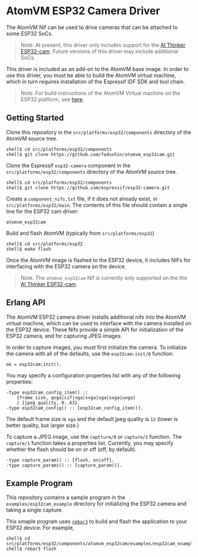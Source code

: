 # AtomVM ESP32 Camera Driver

The AtomVM Nif can be used to drive cameras that can be attached to some ESP32 SoCs.

> Note.  At present, this driver only includes support for the [AI Thinker ESP32-cam](https://randomnerdtutorials.com/esp32-cam-ai-thinker-pinout/).  Future versions of this driver may include additional SoCs.

This driver is included as an add-on to the AtomVM base image.  In order to use this driver, you must be able to build the AtomVM virtual machine, which in turn requires installation of the Espressif IDF SDK and tool chain.

> Note.  For build instructions of the AtomVM Virtual machine on the ESP32 platform, see [here](https://github.com/bettio/AtomVM/blob/master/doc/atomvm-esp32.md#adding-custom-nifs-and-third-party-components).

## Getting Started

Clone this repository in the `src/platforms/esp32/components` directory of the AtomVM source tree.

    shell$ cd src/platforms/esp32/components
    shell$ git clone https://github.com/fadushin/atomvm_esp32cam.git

Clone the Espressif `esp32-camera` component in the `src/platforms/esp32/components` directory of the AtomVM source tree.

    shell$ cd src/platforms/esp32/components
    shell$ git clone https://github.com/espressif/esp32-camera.git

Create a `component_nifs.txt` file, if it does not already exist, in `src/platforms/esp32/main`.  The contents of this file should contain a single line for the ESP32 cam driver:

    atomvm_esp32cam

Build and flash AtomVM (typically from `src/platforms/esp32`)

    shell$ cd src/platforms/esp32
    shell$ make flash

Once the AtomVM image is flashed to the ESP32 device, it includes NIFs for interfacing with the ESP32 camera on the device.

> Note.  The `atomvm_esp32cam` Nif is currently only supported on the the [AI Thinker ESP32-cam](https://randomnerdtutorials.com/esp32-cam-ai-thinker-pinout/).

## Erlang API

The AtomVM ESP32 camera driver installs additional nifs into the AtomVM virtual machine, which can be used to interface with the camera installed on the ESP32 device.  These Nifs provide a simple API for initialization of the ESP32 camera, and for capturing JPEG images.

In order to capture images, you must first initialize the camera.  To initialize the camera with all of the defaults, use the `esp32cam:init/0` function:

    ok = esp32cam:init().

You may specify a configuration properties list with any of the following properties:

    -type esp32cam_config_item() ::
        {frame_size, qvga|cif|vga|svga|xga|sxga|uxga}
        | {jpeg_quality, 0..63}.
    -type esp32cam_config() :: [esp32cam_config_item()].

The default frame size is `xga` and the default jpeg quality is `12`  (lower is better quality, but larger size.)

To capture a JPEG image, use the `captture/0` or `capture/1` function.  The `capture/1` function takes a properties list.  Currently, you may specify whether the flash should be on or off (off, by default).

    -type capture_param() :: {flash, on|off}.
    -type capture_params() :: [capture_param()].

## Example Program

This repository contains a sample program in the `examples/esp32cam_example` directory for initializing the ESP32 camera and taking a single capture.

This smaple program uses [`rebar3`](https://www.rebar3.org) to build and flash the application to your ESP32 device.  For example,

    shell$ cd src/platforms/esp32/components/atomvm_esp32cam/examples/esp32cam_example
    shell$ rebar3 flash
